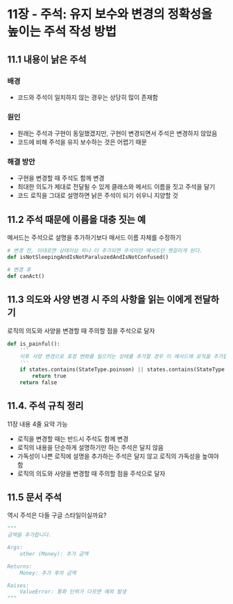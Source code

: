 # 11장 - 주석: 유지 보수와 변경의 정확성을 높이는 주석 작성 방법

## 11.1 내용이 낡은 주석

### 배경

- 코드와 주석이 일치하지 않는 경우는 상당히 많이 존재함

### 원인

- 원래는 주석과 구현이 동일했겠지만, 구현이 변경되면서 주석은 변경하지 않았음
- 코드에 비해 주석을 유지 보수하는 것은 어렵기 때문

### 해결 방안

- 구현을 변경할 때 주석도 함께 변경
- 최대한 의도가 제대로 전달될 수 있게 클래스와 메서드 이름을 짓고 주석을 달기
- 코드 로직을 그대로 설명하면 낡은 주석이 되기 쉬우니 지양할 것

## 11.2 주석 때문에 이름을 대충 짓는 예

메서드는 주석으로 설명을 추가하기보다 매서드 이름 자체를 수정하기

```python
# 변경 전, 이대로면 상태이상 하나 더 추가되면 주석이던 메서드던 헷갈리게 된다.
def isNotSleepingAndIsNotParaluzedAndIsNotConfused()

# 변경 후
def canAct()
```

## 11.3 의도와 사양 변경 시 주의 사항을 읽는 이에게 전달하기

로직의 의도와 사양을 변경할 때 주의할 점을 주석으로 달자

```python
def is_painful():
	'''
	이후 사양 변경으로 표정 변화를 일으키는 상태를 추가할 경우 이 메서드에 로직을 추가합니다.
	'''
	if states.contains(StateType.poinson) || states.contains(StateType.fear):
		return true
	return false
```

## 11.4. 주석 규칙 정리

11장 내용 4줄 요약 가능

- 로직을 변경할 때는 반드시 주석도 함께 변경
- 로직의 내용을 단순하게 설명하기만 하는 주석은 달지 않음
- 가독성이 나쁜 로직에 설명을 추가하는 주석은 달지 않고 로직의 가독성을 높여야 함
- 로직의 의도와 사양을 변경할 때 주의할 점을 주석으로 달자

## 11.5 문서 주석

역시 주석은 다들 구글 스타일이실까요?

```python
"""
금액을 추가합니다.

Args:
    other (Money): 추가 금액 

Returns:
    Money: 추가 후의 금액

Raises:
    ValueError: 통화 단위가 다르면 예외 발생
"""
```
